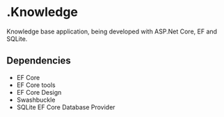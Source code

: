 # .Knowledge

Knowledge base application, being developed with ASP.Net Core, EF and SQLite.

## Dependencies

- EF Core
- EF Core tools
- EF Core Design
- Swashbuckle
- SQLite EF Core Database Provider

